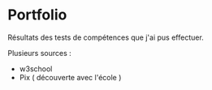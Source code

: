 # Portfolio
Résultats des tests de compétences que j'ai pus effectuer.

Plusieurs sources : 

- w3school
- Pix ( découverte avec l'école ) 
